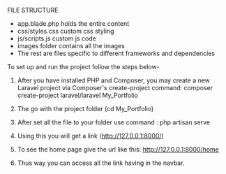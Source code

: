 FILE STRUCTURE
- app.blade.php holds the entire content
- css/styles.css custom css styling
- js/scripts.js custom js code
- images folder contains all the images
- The rest are files specific to different frameworks and dependencies

To set up and run the project follow the steps below-
1. After you have installed PHP and Composer, you may create a new Laravel project via Composer's create-project command:
composer create-project laravel/laravel My_Portfolio

2. The go with the project folder (cd My_Portfolio)

3. After set all the file to your folder use command : php artisan serve
4. Using this you will get a link (http://127.0.0.1:8000/)
5. To see the home page give the url like this: http://127.0.0.1:8000/home
6. Thus way you can access all the link having in the navbar.